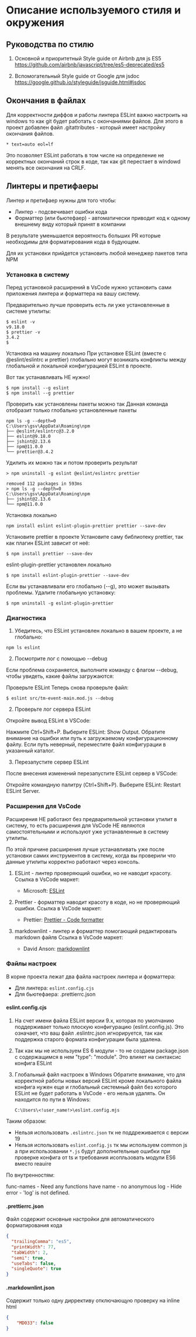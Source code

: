 # Описание используемого стиля и окружения

## Руководства по стилю

1) Основной и приоритетный
Style guide от Airbnb для js ES5
https://github.com/airbnb/javascript/tree/es5-deprecated/es5

2) Вспомогательный
Style guide от Google для jsdoc
https://google.github.io/styleguide/jsguide.html#jsdoc

## Окончания в файлах

Для корректности диффов и работы линтера ESLint важно настроить на windows
то как git будет работать с окончаниями файлов.
Для этого в проект добавлен файл .gitattributes - который имеет настройку
окончания файлов.

```git
* text=auto eol=lf
```

Это позволяет ESLint работать в том числе на определение не корректных
окончаний строк в коде, так как git перестает в windowd менять все окончания
на CRLF.

## Линтеры и претифаеры

Линтер и претифаер нужны для того чтобы:

- Линтер - подсвечивает ошибки кода
- Форматтер (или бьютефаер) - автоматически приводит код к одному внешнему
  виду который принят в компании

В результате уменьшается вероятность больших PR которые необходимы для
форматирования кода в будующем.

Для их установки прийдется установить любой менеджер пакетов типа NPM

### Установка в систему

Перед установкой расширений в VsCode нужно установить сами приложения
линтера и форматтера на вашу систему.

Предварительно лучше проверить есть ли уже установленные в системе утилиты:

```shell
$ eslint -v
v9.18.0
$ prettier -v
3.4.2
$
```

Установка на машину локально
При установке ESLint (вместе с @eslint/eslintrc и prettier) глобально могут
возникать конфликты между глобальной и локальной конфигурацией ESLint
в проекте.

Вот так устанавливать НЕ нужно!
```shell
$ npm install --g eslint
$ npm install --g prettier
```

Проверить как установлены пакеты можно так
Данная команда отобразит только глобально установленные пакеты

```shell
npm ls -g --depth=0
C:\Users\gsv\AppData\Roaming\npm
├── @eslint/eslintrc@3.2.0
├── eslint@9.18.0
├── jshint@2.13.6
├── npm@11.0.0
└── prettier@3.4.2
```

Удилить их можно так и потом проверить результат

```shell
> npm uninstall -g eslint @eslint/eslintrc prettier

removed 112 packages in 593ms
> npm ls -g --depth=0
C:\Users\gsv\AppData\Roaming\npm
├── jshint@2.13.6
└── npm@11.0.0
```

Установка локально

```shell
npm install eslint eslint-plugin-prettier prettier --save-dev

```

Установите prettier в проекте Установите саму библиотеку prettier, так как плагин ESLint зависит от неё:

```shell
$ npm install prettier --save-dev
```

eslint-plugin-prettier установлен локально

```shell
$ npm install eslint-plugin-prettier --save-dev
```

Если вы устанавливали его глобально (--g), это может вызывать проблемы. Удалите глобальную установку:

```shell
$ npm uninstall -g eslint-plugin-prettier
```

### Диагностика

1. Убедитесь, что ESLint установлен локально в вашем проекте, а не глобально:

```shell
npm ls eslint
```

2. Посмотрите лог с помощью --debug

Если проблема сохраняется, выполните команду с флагом --debug, чтобы увидеть, какие файлы загружаются:

Проверьте ESLint Теперь снова проверьте файл:

```shell
$ eslint src/tm-event-main.mod.js --debug
```

2. Проверьте лог сервера ESLint

Откройте вывод ESLint в VSCode:

Нажмите Ctrl+Shift+P.
Выберите ESLint: Show Output.
Обратите внимание на ошибки или путь к загружаемому конфигурационному файлу. Если путь неверный, переместите файл конфигурации в указанный каталог.

3. Перезапустите сервер ESLint

После внесения изменений перезапустите ESLint сервер в VSCode:

Откройте командную палитру (Ctrl+Shift+P).
Выберите ESLint: Restart ESLint Server.

### Расширения для VsCode

Расширения НЕ работают без предварительной установки утилит в систему,
то есть расширения для VsCode НЕ являются самостоятельными и используют
уже устанавленные в систему утилиты.

По этой причине расширения лучше устанавливать уже после установки самих
инструментов в систему, когда вы проверили что данные утилиты корректно
работают через консоль.

1) ESLint - линтер проверяющий ошибки, но не наводит красоту.
   Ссылка в VsCode маркет:
   - Microsoft: [ESLint](https://marketplace.visualstudio.com/items?itemName=dbaeumer.vscode-eslint)

2) Prettier - форматтер наводит красоту в коде, но не проверяющий ошибки.
   Ссылка в VsCode маркет:
   - Prettier: [Prettier - Code formatter](https://marketplace.visualstudio.com/items?itemName=esbenp.prettier-vscode)

3) markdownlint - линтер и форматтер помогающий редактировать markdown файлв
   Ссылка в VsCode маркет:
   - David Anson: [markdownlint](https://marketplace.visualstudio.com/items?itemName=DavidAnson.vscode-markdownlint)

### Файлы настроек

В корне проекта лежат два файла настроек линтера и форматтера:
- Для линтера: `eslint.config.cjs`
- Для бьютефаера: .prettierrc.json

#### eslint.config.cjs

1) На счет имени файла
   ESLint версии 9.x, которая по умолчанию поддерживает только плоскую
   конфигурацию (eslint.config.js). Это означает, что ваш файл .eslintrc.json
   игнорируется, так как поддержка старого формата конфигурации была удалена.

2) Так как мы не используем ES 6 модули - то не создаем package.json
   с содержащимся в нем "type": "module". Это влияет на синтаксис
   конфига ESLint
3) Глобальный файл настроек в Windows
   Обратите внимание, что для корректной работы новых версий ESLint
   кроме локального файла конфига нужен еще и глобальный системный файл
   без которого ESLint не будет работать в VsCode - его нельзя удалять.
   Он находится по пути в Windows:

   ```path
   C:\Users\<!user_name!>\eslint.config.mjs
   ```

Таким образом:

- Нельзя использовать `.eslintrc.json` тк не поддреживается с версии 19
- Нельзя использовать `eslint.config.js` тк мы используем common js
   а при использовании `*.js` будут дополнительные ошибки при проверке
   конфига от ts и требования исопльзовать модули ES6 вместо reauire

По внутренностям:

func-names - Need any functions have name - no anonymous
log - Hide error - 'log' is not defined.

#### .prettierrc.json

Файл содержит основные настройки для автоматического форматирования кода

```json
{
  "trailingComma": "es5",
  "printWidth": 77,
  "tabWidth": 2,
  "semi": true,
  "useTabs": false,
  "singleQuote": true
}
```

#### .markdownlint.json

Содержит только одну диррективу отключающую проверку на inline html

```json
{
    "MD033": false
}
```
